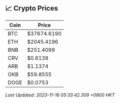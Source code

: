 ## 📈 Crypto Prices

| Coin | Price |
| ---- | ----- |
| BTC | $37674.6190 |
| ETH | $2045.4196 |
| BNB | $251.4099 |
| CRV | $0.6138 |
| ARB | $1.1374 |
| OKB | $59.8555 |
| DOGE | $0.0753 |

_Last Updated: 2023-11-16 05:33:42.309 +0800 HKT_